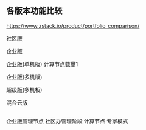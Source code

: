 
## 各版本功能比较

https://www.zstack.io/product/portfolio_comparison/

社区版

企业版

企业版(单机版)
    计算节点数量1

企业版(多机版)

超级版(多机板)

混合云版

## 

企业版管理节点 社区办管理阶段 计算节点 专家模式
